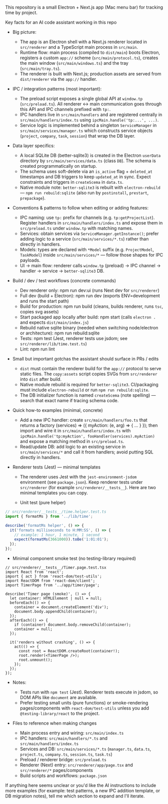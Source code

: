 This repository is a small Electron + Next.js app (Mac menu bar) for tracking time by project.

Key facts for an AI code assistant working in this repo
- Big picture:
  - The app is an Electron shell with a Next.js renderer located in `src/renderer` and a TypeScript main process in `src/main`.
  - Runtime flow: main process (compiled to `dist/main`) boots Electron, registers a custom `app://` scheme (`src/main/protocol.ts`), creates the main window (`src/main/windows.ts`) and the tray (`src/main/tray.ts`).
  - The renderer is built with Next.js; production assets are served from `dist/renderer` via the `app://` handler.

- IPC / integration patterns (most important):
  - The preload script exposes a single global API at `window.tp` (`src/preload.ts`). All renderer ↔ main communication goes through this API and IPC channels prefixed with `tp:`.
  - IPC handlers live in `src/main/handlers` and are registered centrally in `src/main/handlers/index.ts` using `ipcMain.handle('tp:...', ...)`.
  - Service logic is implemented behind a singleton `ServiceManager` in `src/main/services/manager.ts` which constructs service objects (`project`, `company`, `task`, `session`) that wrap the DB layer.

- Data layer specifics:
  - A local SQLite DB (better-sqlite3) is created in the Electron `userData` directory by `src/main/services/data.ts` (class `DB`). The schema is created programmatically on startup.
  - The schema uses soft-delete via an `is_active` flag + `deleted_at` timestamps and DB triggers to keep `updated_at` in sync. Expect constraints and triggers in `createScema` in `data.ts`.
  - Native module note: `better-sqlite3` is rebuilt with `electron-rebuild` — `npm run rebuild:sqlite` (also run by `postinstall`, `prestart`, `prepackage`).

- Conventions & patterns to follow when editing or adding features:
  - IPC naming: use `tp:` prefix for channels (e.g. `tp:getProjectList`). Register handlers in `src/main/handlers/index.ts` and expose them in `src/preload.ts` under `window.tp` with matching names.
  - Services: obtain services via `ServiceManager.getInstance()`; prefer adding logic to a service (`src/main/services/*.ts`) rather than directly in handlers.
  - Models: types are declared with `*Model` suffix (e.g. `ProjectModel`, `TaskModel`) inside `src/main/services/*` — follow those shapes for IPC payloads.
  - UI → main flow: renderer calls `window.tp` (preload) → IPC channel → handler → service → `better-sqlite3` DB.

- Build / dev / test workflows (concrete commands)
  - Dev renderer only: npm run dev:ui  (runs Next dev for `src/renderer`)
  - Full dev (build + Electron): npm run dev  (exports ENV=development and runs the start path)
  - Build for production: npm run build (cleans, builds renderer, runs `tsc`, copies svg assets)
  - Start packaged app locally after build: npm start  (calls `electron .` and expects `dist/main/index.js`)
  - Rebuild native sqlite binary (needed when switching node/electron or architecture): npm run rebuild:sqlite
  - Tests: npm test (Jest, renderer tests use jsdom; see `src/renderer/lib/time.test.ts`)
  - Lint: npm run lint

- Small but important gotchas the assistant should surface in PRs / edits
  - `dist` must contain the renderer build for the `app://` protocol to serve static files. The `copy:assets` script copies SVGs from `src/renderer` into `dist` after build.
  - Native module rebuild is required for `better-sqlite3`. CI/packaging must include `electron-rebuild` or run `npm run rebuild:sqlite`.
  - The DB initializer function is named `createScema` (note spelling) — search that exact name if tracing schema code.

- Quick how-to examples (minimal, concrete)
  - Add a new IPC handler: create `src/main/handlers/foo.ts` that returns a factory (services) => ({ myAction: (e, arg) => { ... } }); then import and wire it in `src/main/handlers/index.ts` with `ipcMain.handle('tp:myAction', fooHandler(services).myAction)` and expose a matching method in `src/preload.ts`.
  - Read/update DB: add logic to an existing service in `src/main/services/*` and call it from handlers; avoid putting SQL directly in handlers.

 - Renderer tests (Jest) — minimal templates
   - The renderer uses Jest with the `jest-environment-jsdom` environment (see `package.json`). Keep renderer tests under `src/renderer` (for example `src/renderer/__tests__`). Here are two minimal templates you can copy.

   - Unit test (pure helper)

```ts
// src/renderer/__tests__/time.helper.test.ts
import { formatMs } from '../lib/time';

describe('formatMs helper', () => {
  it('formats milliseconds to H:MM:SS', () => {
    // example: 1 hour, 1 minute, 1 second
    expect(formatMs(3661000)).toBe('1:01:01');
  });
});
```

   - Minimal component smoke test (no testing-library required)

```tsx
// src/renderer/__tests__/Timer.page.test.tsx
import React from 'react';
import { act } from 'react-dom/test-utils';
import ReactDOM from 'react-dom/client';
import TimerPage from '../app/timer/page';

describe('Timer page (smoke)', () => {
  let container: HTMLElement | null = null;
  beforeEach(() => {
    container = document.createElement('div');
    document.body.appendChild(container);
  });
  afterEach(() => {
    if (container) document.body.removeChild(container);
    container = null;
  });

  it('renders without crashing', () => {
    act(() => {
      const root = ReactDOM.createRoot(container!);
      root.render(<TimerPage />);
      root.unmount();
    });
  });
});
```

   - Notes:
     - Tests run with `npm test` (Jest). Renderer tests execute in jsdom, so DOM APIs like `document` are available.
     - Prefer testing small units (pure functions) or smoke-rendering pages/components with `react-dom/test-utils` unless you add `@testing-library/react` to the project.

- Files to reference when making changes
  - Main process entry and wiring: `src/main/index.ts`
  - IPC handlers: `src/main/handlers/*.ts` and `src/main/handlers/index.ts`
  - Services and DB: `src/main/services/*.ts` (`manager.ts`, `data.ts`, `project.ts`, `company.ts`, `session.ts`, `task.ts`)
  - Preload / renderer bridge: `src/preload.ts`
  - Renderer (Next) entry: `src/renderer/app/page.tsx` and `src/renderer/*` pages/components
  - Build scripts and workflows: `package.json`

If anything here seems unclear or you'd like the AI instructions to include more examples (for example: test patterns, a new IPC addition template, or DB migration notes), tell me which section to expand and I'll iterate.

